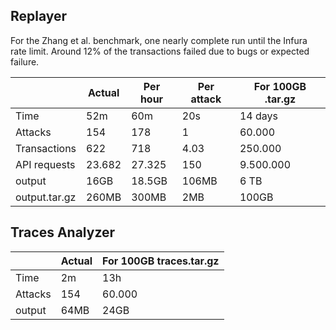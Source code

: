 ## Replayer

For the Zhang et al. benchmark, one nearly complete run until the Infura rate limit. Around 12% of the transactions failed due to bugs or expected failure.

|               | Actual | Per hour | Per attack | For 100GB .tar.gz |
| ------------- | ------ | -------- | ---------- | ----------------- |
| Time          | 52m    | 60m      | 20s        | 14 days           |
| Attacks       | 154    | 178      | 1          | 60.000            |
| Transactions  | 622    | 718      | 4.03       | 250.000           |
| API requests  | 23.682 | 27.325   | 150        | 9.500.000         |
| output        | 16GB   | 18.5GB   | 106MB      | 6 TB              |
| output.tar.gz | 260MB  | 300MB    | 2MB        | 100GB             |

## Traces Analyzer

|         | Actual | For 100GB traces.tar.gz |
| ------- | ------ | ----------------------- |
| Time    | 2m     | 13h                     |
| Attacks | 154    | 60.000                  |
| output  | 64MB   | 24GB                    |
